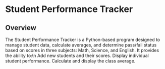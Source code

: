 # Student Performance Tracker
## Overview
The Student Performance Tracker is a Python-based program designed to manage student data, calculate averages, and determine pass/fail status based on scores in three subjects: Math, Science, and English. It provides the ability to:\n
Add new students and their scores.
Display individual student performance.
Calculate and display the class average.
